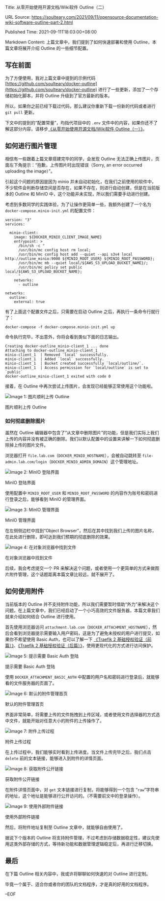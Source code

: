 Title: 从零开始使用开源文档/Wiki软件 Outline（二）

URL Source: https://soulteary.com/2021/09/11/opensource-documentation-wiki-software-outline-part-2.html

Published Time: 2021-09-11T18:03:00+08:00

Markdown Content:
上篇文章中，我们提到了如何快速部署和使用 Outline，本篇文章将展开介绍 Outline 的一些细节配置。

写在前面
----

为了方便使用，我对上篇文章中提到的示例代码 [https://github.com/soulteary/docker-outline](https://github.com/soulteary/docker-outline) 进行了一些更新，添加了一个存储初始化脚本，并将 Outline 升级到了官方最新的版本。

所以，如果你之前已经下载过代码，那么建议你重新下载一份新的代码或者进行 `git pull` 更新。

下文中的提到的“配置常量”，均指代项目中的 `.env` 文件中的内容，如果你还不了解这部分内容，请移步[《从零开始使用开源文档/Wiki软件 Outline（一）》](https://soulteary.com/2021/09/05/opensource-documentation-wiki-software-outline-part-1.html)。

如何进行图片管理
--------

相信有一些跟着上篇文章搭建完毕的同学，会发现 Outline 无法正确上传图片，页面左下角提示：“抱歉，上传图片时出现错误（Sorry, an error occurred uploading the image）”。

引起这个问题的原因是因为 minio 并未自动初始化，在我们之前使用的软件中，不少软件会判断存储空间是否存在，如果不存在，则进行自动创建，但是在当前版本的 Outline 和 MinIO 中，这个功能并未实现，所以我们需要手动进行创建。

考虑到多数同学的实践体验，为了让操作更简单一些，我额外创建了一个名为 `docker-compose.minio-init.yml` 的配置文件：

```
version: "3"
services:

  minio-client:
    image: ${DOCKER_MINIO_CLIENT_IMAGE_NAME}
    entrypoint: >
      /bin/sh -c "
      /usr/bin/mc config host rm local;
      /usr/bin/mc config host add --quiet --api s3v4 local http://outline_minio:9000 ${MINIO_ROOT_USER} ${MINIO_ROOT_PASSWORD};
      /usr/bin/mc mb --quiet local/${AWS_S3_UPLOAD_BUCKET_NAME}/;
      /usr/bin/mc policy set public local/${AWS_S3_UPLOAD_BUCKET_NAME};
      "      
    networks:
      - outline

networks:
  outline:
    external: true
```

有了上面这个配置文件之后，只需要在启动 Outline 之后，再执行一条命令行就行了：

```
docker-compose -f docker-compose.minio-init.yml up
```

命令执行完毕，不出意外，你将会看到类似下面的日志输出。

```
Creating docker-outline_minio-client_1 ... done
Attaching to docker-outline_minio-client_1
minio-client_1  | Removed `local` successfully.
minio-client_1  | Added `local` successfully.
minio-client_1  | Bucket created successfully `local/outline/`.
minio-client_1  | Access permission for `local/outline` is set to `public`
docker-outline_minio-client_1 exited with code 0
```

接着，在 Outline 中再次尝试上传图片，会发现已经能够正常使用这个功能啦。

![Image 1: 图片顺利上传 Outline](https://attachment.soulteary.com/2021/09/11/outline-image-upload.png)

图片顺利上传 Outline

### 如何彻底删除图片

虽然在 Outline 编辑器中包含了“从文章中删除图片”的功能，但是我们实际上我们上传的内容并没有被正确的删除。我们以默认配置中的设置来讲解一下如何彻底删除掉上传的图片文件。

浏览器打开 `file.lab.com`（`DOCKER_MINIO_HOSTNAME`），会被自动跳转至 `file-admin.lab.com/login`（`DOCKER_MINIO_ADMIN_DOMAIN`）这个管理地址。

![Image 2: MinIO 登陆界面](https://attachment.soulteary.com/2021/09/11/outline-minio-login.png)

MinIO 登陆界面

使用配置中 `MINIO_ROOT_USER` 和 `MINIO_ROOT_PASSWORD` 的内容作为账号和密码进行登录之后，能够看到 MinIO 的管理界面。

![Image 3: MinIO 管理界面](https://attachment.soulteary.com/2021/09/11/outline-minio-dashboard.png)

MinIO 管理界面

在左侧侧边栏中找到“Object Browser”，然后在其中找到我们上传的图片名称，在此处进行删除，即可达到我们预期的彻底删除的效果。

![Image 4: 在对象浏览器中找到文件](https://attachment.soulteary.com/2021/09/11/outline-minio-objects.png)

在对象浏览器中找到文件

后续，我会考虑提交一个 PR 来解决这个问题，或者使用一个更简单的方式来做图片附件管理，这个话题距离本篇文章比较远，就不展开了。

如何使用附件
------

当前版本的 Outline 并不支持附件功能，所以我们需要暂时借助“外力”来解决这个问题，在上篇文章中，我们已经启动了一个小巧高效的文件服务器，本篇文章我们就来介绍如何结合 Outline 进行使用。

首先使用浏览器访问 `attachment.lab.com`（`DOCKER_ATTACHMENT_HOSTNAME`），然后会看到浏览器提示需要输入用户密码，这是为了避免未授权的用户进行提交，如果你不希望使用 Basic Auth，也可以了解一下 [《Traefik 2 基础授权验证（前篇）》](https://soulteary.com/2020/12/02/traefik-2-basic-authorization-verification-part-1.html)、[《Traefik 2 基础授权验证（后篇）》](https://soulteary.com/2020/12/02/traefik-2-basic-authorization-verification-part-2.html)，使用更现代化的方式进行访问保护。

![Image 5: 提示需要 Basic Auth 登陆](https://attachment.soulteary.com/2021/09/11/outline-file-login.png)

提示需要 Basic Auth 登陆

使用 `DOCKER_ATTACHMENT_BASIC_AUTH` 中配置的用户名和密码进行登录后，就能够看的文件服务器的页面了。

![Image 6: 默认的附件管理首页](https://attachment.soulteary.com/2021/09/11/outline-file-home.png)

默认的附件管理首页

界面非常简单，将需要上传的文件拖拽到上传区域，或者使用文件选择器的方式选中文件，就能开始对任意大小的附件的上传操作了。

![Image 7: 附件上传过程](https://attachment.soulteary.com/2021/09/11/outline-file-upload.png)

附件上传过程

在上传过程中，我们能够实时看到上传进度。当文件上传完毕之后，我们点击 `delete` 前的文本链接，能够进入到附件的详情页面。

![Image 8: 获取附件公开链接](https://attachment.soulteary.com/2021/09/11/outline-file-url.png)

获取附件公开链接

在附件详情页面中，对 `get` 文本链接进行复制，将能够得到一个包含 “`raw`”字符串的地址，这个地址是能够进行公开访问的。（不需要前文中的登录操作）。

![Image 9: 使用外部附件链接](https://attachment.soulteary.com/2021/09/11/outline-files.png)

使用外部附件链接

然后，将附件地址复制至 Outline 文章中，就能够自由使用了。

据说下个版本的 Outline 将支持附件管理，不过考虑到存储数据稳定性，建议先使用这类外部存储的方式，等待新功能和数据管理逻辑稳定后，再进行迁移切换。

最后
--

在下篇 Outline 相关内容中，我或许将聊聊如何快速的对 Outline 进行定制。

毕竟一个属于、适合你或者你的团队的文档程序，才是真的好用的文档程序。

–EOF
